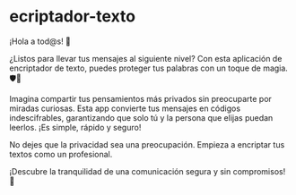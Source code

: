 # ecriptador-texto
¡Hola a tod@s! 🚀

¿Listos para llevar tus mensajes al siguiente nivel? Con esta aplicación de encriptador de texto, puedes proteger tus palabras con un toque de magia. 🛡️🔐

Imagina compartir tus pensamientos más privados sin preocuparte por miradas curiosas. Esta app convierte tus mensajes en códigos indescifrables, garantizando que solo tú y la persona que elijas puedan leerlos. ¡Es simple, rápido y seguro!

No dejes que la privacidad sea una preocupación. Empieza a encriptar tus textos como un profesional.

¡Descubre la tranquilidad de una comunicación segura y sin compromisos! 🌟


